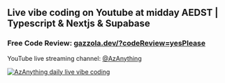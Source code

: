 ## Live vibe coding on Youtube at midday AEDST | Typescript & Nextjs & Supabase

### Free Code Review: [gazzola.dev/?codeReview=yesPlease](gazzola.dev/?codeReview=yesPlease)

YouTube live streaming channel: [@AzAnything](https://www.youtube.com/@AzAnything)


[![AzAnything daily live vibe coding](https://github.com/user-attachments/assets/2aff023d-ac45-431a-be82-0b6af053c352)](https://www.youtube.com/@AzAnything)
